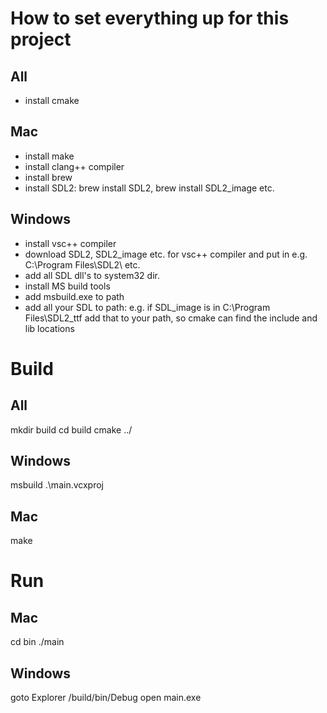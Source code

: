 # How to set everything up for this project
## All
- install cmake
## Mac
- install make
- install clang++ compiler
- install brew
- install SDL2: brew install SDL2, brew install SDL2_image etc.
## Windows
- install vsc++ compiler
- download SDL2, SDL2_image etc. for vsc++ compiler and put in e.g. C:\Program Files\SDL2\ etc.
- add all SDL dll's to system32 dir.
- install MS build tools
- add msbuild.exe to path
- add all your SDL to path: e.g. if SDL_image is in C:\Program Files\SDL2_ttf add that to your path, so cmake can find the include and lib locations

# Build
## All
mkdir build
cd build
cmake ../
## Windows
msbuild .\main.vcxproj
## Mac
make

# Run
## Mac
cd bin
./main
## Windows
goto Explorer <project>/build/bin/Debug
open main.exe

